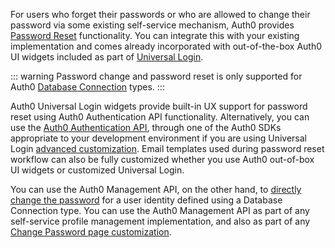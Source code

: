 For users who forget their passwords or who are allowed to change their password via some existing self-service mechanism, Auth0 provides [Password Reset](/connections/database/password-change) functionality. You can integrate this with your existing implementation and comes already incorporated with out-of-the-box Auth0 UI widgets included as part of [Universal Login](/universal-login). 

::: warning
Password change and password reset is only supported for Auth0 [Database Connection](/connections/database) types. 
:::

Auth0 Universal Login widgets provide built-in UX support for password reset using Auth0 Authentication API functionality. Alternatively, you can use the [Auth0 Authentication API](/connections/database/password-change#use-the-authentication-api), through one of the Auth0 SDKs appropriate to your development environment if you are using Universal Login [advanced customization](/universal-login#advanced-customization). Email templates used during password reset workflow can also be fully customized whether you use Auth0 out-of-box UI widgets or customized Universal Login.  

You can use the Auth0 Management API, on the other hand, to [directly change the password](/connections/database/password-change#directly-set-the-new-password) for a user identity defined using a Database Connection type. You can use the Auth0 Management API as part of any self-service profile management implementation, and also as part of any [Change Password page customization](/architecture-scenarios/implementation/${platform}/${platform}-branding#change-password-page-customization). 
